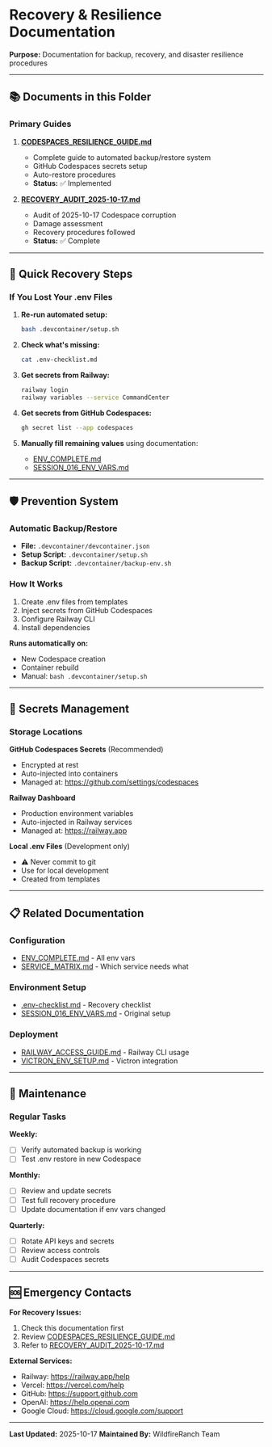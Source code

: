 # Recovery & Resilience Documentation

**Purpose:** Documentation for backup, recovery, and disaster resilience procedures

---

## 📚 Documents in this Folder

### Primary Guides

1. **[CODESPACES_RESILIENCE_GUIDE.md](./CODESPACES_RESILIENCE_GUIDE.md)**
   - Complete guide to automated backup/restore system
   - GitHub Codespaces secrets setup
   - Auto-restore procedures
   - **Status:** ✅ Implemented

2. **[RECOVERY_AUDIT_2025-10-17.md](./RECOVERY_AUDIT_2025-10-17.md)**
   - Audit of 2025-10-17 Codespace corruption
   - Damage assessment
   - Recovery procedures followed
   - **Status:** ✅ Complete

---

## 🚨 Quick Recovery Steps

### If You Lost Your .env Files

1. **Re-run automated setup:**
   ```bash
   bash .devcontainer/setup.sh
   ```

2. **Check what's missing:**
   ```bash
   cat .env-checklist.md
   ```

3. **Get secrets from Railway:**
   ```bash
   railway login
   railway variables --service CommandCenter
   ```

4. **Get secrets from GitHub Codespaces:**
   ```bash
   gh secret list --app codespaces
   ```

5. **Manually fill remaining values** using documentation:
   - [ENV_COMPLETE.md](../configuration/ENV_COMPLETE.md)
   - [SESSION_016_ENV_VARS.md](../sessions/SESSION_016_ENV_VARS.md)

---

## 🛡️ Prevention System

### Automatic Backup/Restore
- **File:** `.devcontainer/devcontainer.json`
- **Setup Script:** `.devcontainer/setup.sh`
- **Backup Script:** `.devcontainer/backup-env.sh`

### How It Works
1. Create .env files from templates
2. Inject secrets from GitHub Codespaces
3. Configure Railway CLI
4. Install dependencies

**Runs automatically on:**
- New Codespace creation
- Container rebuild
- Manual: `bash .devcontainer/setup.sh`

---

## 🔐 Secrets Management

### Storage Locations

**GitHub Codespaces Secrets** (Recommended)
- Encrypted at rest
- Auto-injected into containers
- Managed at: https://github.com/settings/codespaces

**Railway Dashboard**
- Production environment variables
- Auto-injected in Railway services
- Managed at: https://railway.app

**Local .env Files** (Development only)
- ⚠️ Never commit to git
- Use for local development
- Created from templates

---

## 📋 Related Documentation

### Configuration
- [ENV_COMPLETE.md](../configuration/ENV_COMPLETE.md) - All env vars
- [SERVICE_MATRIX.md](../configuration/SERVICE_MATRIX.md) - Which service needs what

### Environment Setup
- [.env-checklist.md](/.env-checklist.md) - Recovery checklist
- [SESSION_016_ENV_VARS.md](../sessions/SESSION_016_ENV_VARS.md) - Original setup

### Deployment
- [RAILWAY_ACCESS_GUIDE.md](../guides/RAILWAY_ACCESS_GUIDE.md) - Railway CLI usage
- [VICTRON_ENV_SETUP.md](../deployment/VICTRON_ENV_SETUP.md) - Victron integration

---

## 🎯 Maintenance

### Regular Tasks

**Weekly:**
- [ ] Verify automated backup is working
- [ ] Test .env restore in new Codespace

**Monthly:**
- [ ] Review and update secrets
- [ ] Test full recovery procedure
- [ ] Update documentation if env vars changed

**Quarterly:**
- [ ] Rotate API keys and secrets
- [ ] Review access controls
- [ ] Audit Codespaces secrets

---

## 🆘 Emergency Contacts

**For Recovery Issues:**
1. Check this documentation first
2. Review [CODESPACES_RESILIENCE_GUIDE.md](./CODESPACES_RESILIENCE_GUIDE.md)
3. Refer to [RECOVERY_AUDIT_2025-10-17.md](./RECOVERY_AUDIT_2025-10-17.md)

**External Services:**
- Railway: https://railway.app/help
- Vercel: https://vercel.com/help
- GitHub: https://support.github.com
- OpenAI: https://help.openai.com
- Google Cloud: https://cloud.google.com/support

---

**Last Updated:** 2025-10-17
**Maintained By:** WildfireRanch Team

